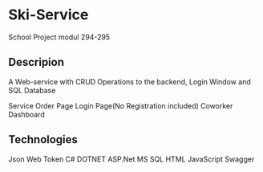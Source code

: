 # Ski-Service
School Project modul 294-295

## Descripion
A Web-service with CRUD Operations to the backend, Login Window and SQL Database

Service Order Page
Login Page(No Registration included)
Coworker Dashboard

## Technologies
Json Web Token
C#
DOTNET
ASP.Net
MS SQL
HTML
JavaScript
Swagger
